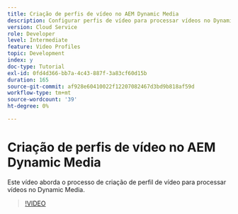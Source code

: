 ```yaml
---
title: Criação de perfis de vídeo no AEM Dynamic Media
description: Configurar perfis de vídeo para processar vídeos no Dynamic Media
version: Cloud Service
role: Developer
level: Intermediate
feature: Video Profiles
topic: Development
index: y
doc-type: Tutorial
exl-id: 0fd4d366-bb7a-4c43-887f-3a83cf60d15b
duration: 165
source-git-commit: af928e60410022f12207082467d3bd9b818af59d
workflow-type: tm+mt
source-wordcount: '39'
ht-degree: 0%

---
```


# Criação de perfis de vídeo no AEM Dynamic Media

Este vídeo aborda o processo de criação de perfil de vídeo para processar vídeos no Dynamic Media.

>[!VIDEO](https://video.tv.adobe.com/v/335382?quality=12&learn=on)

